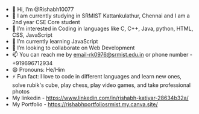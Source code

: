 - 👋 Hi, I’m @Rishabh10077
- 📖 I am currently studying in SRMIST Kattankulathur, Chennai and I am a 2nd year CSE Core student
- 👀 I’m interested in Coding in languages like C, C++, Java, python, HTML, CSS, JavaScript
- 🌱 I’m currently learning JavaScript
- 💞️ I’m looking to collaborate on Web Development
- 📫 You can reach me by email-rk0976@srmist.edu.in or phone number - +919696712934
- 😄 Pronouns: He/Him
- ⚡ Fun fact: I love to code in different languages and learn new ones, solve rubik's cube, play chess, play video games, and take professional photos
- My linkedin - https://www.linkedin.com/in/rishabh-katiyar-28634b32a/
- My Portfolio - https://rishabhportfoliosrmist.my.canva.site/

<!---
Rishabh10077/Rishabh10077 is a ✨ special ✨ repository because its `README.md` (this file) appears on your GitHub profile.
You can click the Preview link to take a look at your changes.
--->
